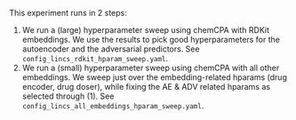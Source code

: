 This experiment runs in 2 steps:
1. We run a (large) hyperparameter sweep using chemCPA with RDKit embeddings. We use the results to pick good hyperparameters for the autoencoder and the adversarial predictors. See `config_lincs_rdkit_hparam_sweep.yaml`.
2. We run a (small) hyperparameter sweep using chemCPA with all other embeddings. We sweep just over the embedding-related hparams (drug encoder, drug doser), while fixing the AE & ADV related hparams as selected through (1). See `config_lincs_all_embeddings_hparam_sweep.yaml`.
